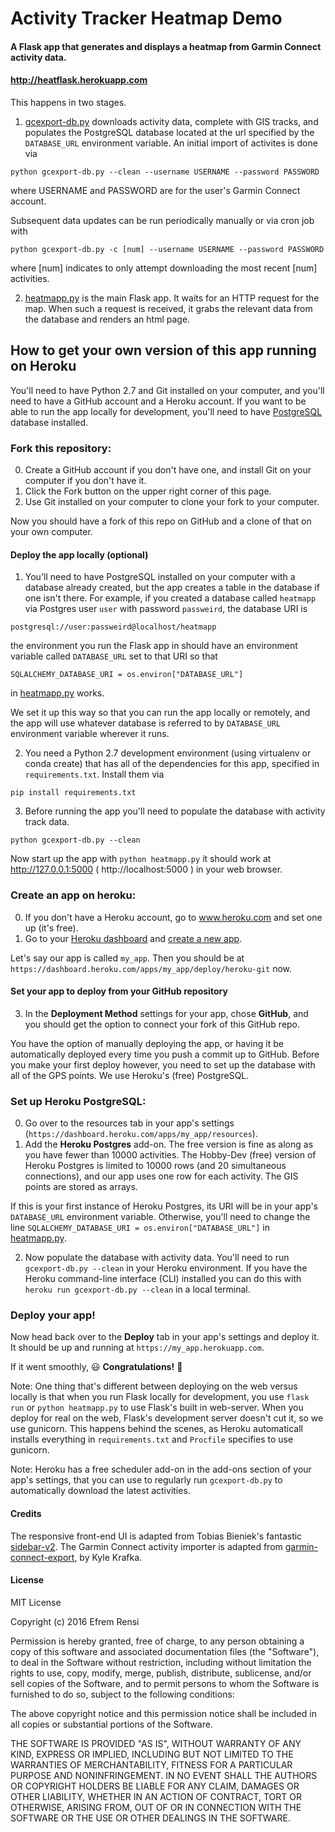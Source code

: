 # Activity Tracker Heatmap Demo

#### A Flask app that generates and displays a heatmap from Garmin Connect activity data.
#### http://heatflask.herokuapp.com

This happens in two stages.
  1. [gcexport-db.py](gcexport-db.py) downloads activity data, complete with GIS tracks, and populates the PostgreSQL database located at the url specified by the `DATABASE_URL` environment variable. An initial import of activites is done via
  ```
  python gcexport-db.py --clean --username USERNAME --password PASSWORD
  ```
  where USERNAME and PASSWORD are for the user's Garmin Connect account.

  Subsequent data updates can be run periodically manually or via cron job with
  ```
  python gcexport-db.py -c [num] --username USERNAME --password PASSWORD
  ```
  where [num] indicates to only attempt downloading the most recent [num] activities.

  2. [heatmapp.py](heatmapp.py) is the main Flask app.  It waits for an HTTP request for the map.  When such a request is received, it grabs the relevant data from the database and renders an html page.


## How to get your own version of this app running on Heroku
You'll need to have Python 2.7 and Git installed on your computer, and you'll need to have a GitHub account and a Heroku account.  If you want to be able to run the app locally for development, you'll need to have [PostgreSQL](https://www.postgresql.org/download) database installed.


### Fork this repository:
  0. Create a GitHub account if you don't have one, and install Git on your computer if you don't have it.
  1. Click the Fork button on the upper right corner of this page.
  3. Use Git installed on your computer to clone your fork to your computer.

Now you should have a fork of this repo on GitHub and a clone of that on your own computer.

#### Deploy the app locally (optional)
  1. You'll need to have PostgreSQL installed on your computer with a database already created, but the app creates a table in the database if one isn't there.
  For example, if you created a database called `heatmapp` via Postgres user `user` with password `passweird`, the database URI is
  ```
  postgresql://user:passweird@localhost/heatmapp
  ```
  the environment you run the Flask app in should have an environment variable called `DATABASE_URL` set to that URI so that
  ```
  SQLALCHEMY_DATABASE_URI = os.environ["DATABASE_URL"]
  ```
  in [heatmapp.py](heatmapp.py) works.

  We set it up this way so that you can run the app locally or remotely, and the app will use whatever database is referred to by `DATABASE_URL` environment variable wherever it runs.

  2. You need a Python 2.7 development environment (using virtualenv or conda create) that has all of the dependencies for this app, specified in `requirements.txt`.  Install them via
  ```
  pip install requirements.txt
  ```

  3. Before running the app you'll need to populate the database with activity track data.
  ```
  python gcexport-db.py --clean
  ```

Now start up the app with
    ```python heatmapp.py```
it should work at http://127.0.0.1:5000 ( http://localhost:5000 ) in your web browser.




### Create an app on heroku:
  0. If you don't have a Heroku account, go to www.heroku.com and set one up (it's free).
  1. Go to your [Heroku dashboard](https://dashboard.heroku.com) and [create a new app](https://dashboard.heroku.com/new).

Let's say our app is called `my_app`. Then you should be at `https://dashboard.heroku.com/apps/my_app/deploy/heroku-git` now.

#### Set your app to deploy from your GitHub repository
  3. In the **Deployment Method** settings for your app, chose **GitHub**, and you should get the option to connect your fork of this GitHub repo.


You have the option of manually deploying the app, or having it be automatically deployed every time you push a commit up to GitHub.
Before you make your first deploy however, you need to set up the database with all of the GPS points. We use Heroku's (free) PostgreSQL.

### Set up Heroku PostgreSQL:
  0. Go over to the resources tab in your app's settings (`https://dashboard.heroku.com/apps/my_app/resources`).
  1. Add the **Heroku Postgres** add-on.  The free version is fine as along as you have fewer than 10000 activities.  The Hobby-Dev (free) version of Heroku Postgres is limited to 10000 rows (and 20 simultaneous connections), and our app uses one row for each activity.  The GIS points are stored as arrays.

  If this is your first instance of Heroku Postgres, its URI will be in your app's `DATABASE_URL` environment variable.  Otherwise, you'll need to change the line
    ```
    SQLALCHEMY_DATABASE_URI = os.environ["DATABASE_URL"]
    ```
  in [heatmapp.py](heatmapp.py).

  2. Now populate the database with activity data. You'll need to run `gcexport-db.py --clean` in your Heroku environment.  If you have the Heroku command-line interface (CLI) installed you can do this with
    ```
    heroku run gcexport-db.py --clean
    ```
  in a local terminal.


### Deploy your app!
Now head back over to the **Deploy** tab in your app's settings and deploy it.  It should be up and running at `https://my_app.herokuapp.com`.

If it went smoothly,  :smiley: **Congratulations!** :punch:

Note:
One thing that's different between deploying on the web versus locally is that when you run Flask locally for development, you use `flask run` or `python heatmapp.py` to use Flask's built in web-server.  When you deploy for real on the web, Flask's development server doesn't cut it, so we use gunicorn.  This happens behind the scenes, as Heroku automaticall installs everything in `requirements.txt` and `Procfile` specifies to use gunicorn.


Note: Heroku has a free scheduler add-on in the add-ons section of your app's settings, that you can use to regularly run `gcexport-db.py` to automatically download the latest activities.


#### Credits
The responsive front-end UI is adapted from Tobias Bieniek's fantastic [sidebar-v2](https://github.com/Turbo87/sidebar-v2).
The Garmin Connect activity importer is adapted from [garmin-connect-export](https://github.com/kjkjava/garmin-connect-export), by Kyle Krafka.

#### License
MIT License

Copyright (c) 2016 Efrem Rensi

Permission is hereby granted, free of charge, to any person obtaining a copy
of this software and associated documentation files (the "Software"), to deal
in the Software without restriction, including without limitation the rights
to use, copy, modify, merge, publish, distribute, sublicense, and/or sell
copies of the Software, and to permit persons to whom the Software is
furnished to do so, subject to the following conditions:

The above copyright notice and this permission notice shall be included in all
copies or substantial portions of the Software.

THE SOFTWARE IS PROVIDED "AS IS", WITHOUT WARRANTY OF ANY KIND, EXPRESS OR
IMPLIED, INCLUDING BUT NOT LIMITED TO THE WARRANTIES OF MERCHANTABILITY,
FITNESS FOR A PARTICULAR PURPOSE AND NONINFRINGEMENT. IN NO EVENT SHALL THE
AUTHORS OR COPYRIGHT HOLDERS BE LIABLE FOR ANY CLAIM, DAMAGES OR OTHER
LIABILITY, WHETHER IN AN ACTION OF CONTRACT, TORT OR OTHERWISE, ARISING FROM,
OUT OF OR IN CONNECTION WITH THE SOFTWARE OR THE USE OR OTHER DEALINGS IN THE
SOFTWARE.

